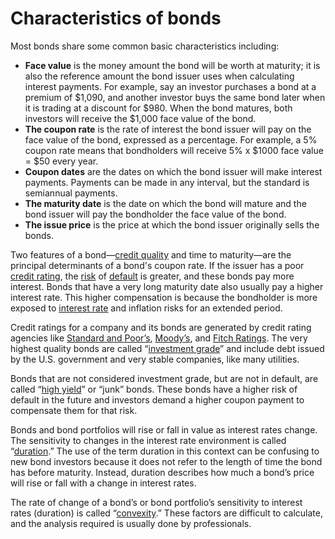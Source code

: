 # Characteristics of bonds

Most bonds share some common basic characteristics including:

* **Face value** is the money amount the bond will be worth at maturity; it is also the reference amount the bond issuer uses when calculating interest payments. For example, say an investor purchases a bond at a premium of $1,090, and another investor buys the same bond later when it is trading at a discount for $980. When the bond matures, both investors will receive the $1,000 face value of the bond.
* **The coupon rate** is the rate of interest the bond issuer will pay on the face value of the bond, expressed as a percentage. For example, a 5% coupon rate means that bondholders will receive 5% x $1000 face value = $50 every year.
* **Coupon dates** are the dates on which the bond issuer will make interest payments. Payments can be made in any interval, but the standard is semiannual payments.
* **The maturity date** is the date on which the bond will mature and the bond issuer will pay the bondholder the face value of the bond.
* **The issue price** is the price at which the bond issuer originally sells the bonds.

Two features of a bond—[credit quality](https://www.investopedia.com/terms/c/creditquality.asp) and time to maturity—are the principal determinants of a bond's coupon rate. If the issuer has a poor [credit rating](https://www.investopedia.com/terms/c/creditrating.asp), the [risk](https://www.investopedia.com/ask/answers/05/bondrisks.asp) of [default](https://www.investopedia.com/terms/d/default2.asp) is greater, and these bonds pay more interest. Bonds that have a very long maturity date also usually pay a higher interest rate. This higher compensation is because the bondholder is more exposed to [interest rate](https://www.investopedia.com/terms/i/interestraterisk.asp) and inflation risks for an extended period.

Credit ratings for a company and its bonds are generated by credit rating agencies like [Standard and Poor’s](https://www.investopedia.com/terms/s/sp.asp), [Moody’s](https://www.investopedia.com/terms/m/moodys.asp), and [Fitch Ratings](https://www.investopedia.com/terms/f/fitch-ratings.asp). The very highest quality bonds are called “[investment grade](https://www.investopedia.com/terms/i/investmentgrade.asp)” and include debt issued by the U.S. government and very stable companies, like many utilities.

Bonds that are not considered investment grade, but are not in default, are called “[high yield](https://www.investopedia.com/terms/h/high\_yield\_bond.asp)” or “junk” bonds. These bonds have a higher risk of default in the future and investors demand a higher coupon payment to compensate them for that risk.

Bonds and bond portfolios will rise or fall in value as interest rates change. The sensitivity to changes in the interest rate environment is called “[duration](https://www.investopedia.com/terms/d/duration.asp).” The use of the term duration in this context can be confusing to new bond investors because it does not refer to the length of time the bond has before maturity. Instead, duration describes how much a bond’s price will rise or fall with a change in interest rates.

The rate of change of a bond’s or bond portfolio’s sensitivity to interest rates (duration) is called “[convexity](https://www.investopedia.com/terms/c/convexity.asp).” These factors are difficult to calculate, and the analysis required is usually done by professionals.
